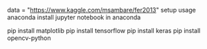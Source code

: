 data = "https://www.kaggle.com/msambare/fer2013"
setup
usage anaconda
install jupyter notebook in anaconda

pip install matplotlib
pip install tensorflow
pip install keras
pip install opencv-python
